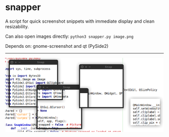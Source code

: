 # snapper
A script for quick screenshot snippets with immediate display and clean resizability.

Can also open images directly: `python3 snapper.py image.png`

Depends on: gnome-screenshot and qt (PySide2)
____

![example image](/images/example1.png)
